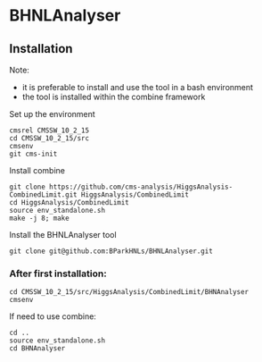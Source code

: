 # BHNLAnalyser

## Installation
Note: 
* it is preferable to install and use the tool in a bash environment
* the tool is installed within the combine framework

Set up the environment
```
cmsrel CMSSW_10_2_15
cd CMSSW_10_2_15/src
cmsenv
git cms-init
```

Install combine
```
git clone https://github.com/cms-analysis/HiggsAnalysis-CombinedLimit.git HiggsAnalysis/CombinedLimit
cd HiggsAnalysis/CombinedLimit
source env_standalone.sh 
make -j 8; make 
```

Install the BHNLAnalyser tool
```
git clone git@github.com:BParkHNLs/BHNLAnalyser.git
```


### After first installation:
```
cd CMSSW_10_2_15/src/HiggsAnalysis/CombinedLimit/BHNAnalyser
cmsenv
```

If need to use combine:
```
cd ..
source env_standalone.sh
cd BHNAnalyser
```
